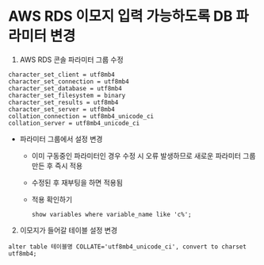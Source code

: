 # AWS RDS 이모지 입력 가능하도록 DB 파라미터 변경

1. AWS RDS 콘솔 파라미터 그룹 수정

```
character_set_client = utf8mb4
character_set_connection = utf8mb4
character_set_database = utf8mb4
character_set_filesystem = binary
character_set_results = utf8mb4
character_set_server = utf8mb4
collation_connection = utf8mb4_unicode_ci
collation_server = utf8mb4_unicode_ci
```

- 파라미터 그룹에서 설정 변경

    - 이미 구동중인 파라미터인 경우 수정 시 오류 발생하므로 새로운 파라미터 그룹 만든 후 즉시 적용

    - 수정된 후 재부팅을 하면 적용됨

    - 적용 확인하기

        ```
        show variables where variable_name like 'c%';
        ```

2. 이모지가 들어갈 테이블 설정 변경

```
alter table 테이블명 COLLATE='utf8mb4_unicode_ci', convert to charset utf8mb4;
```